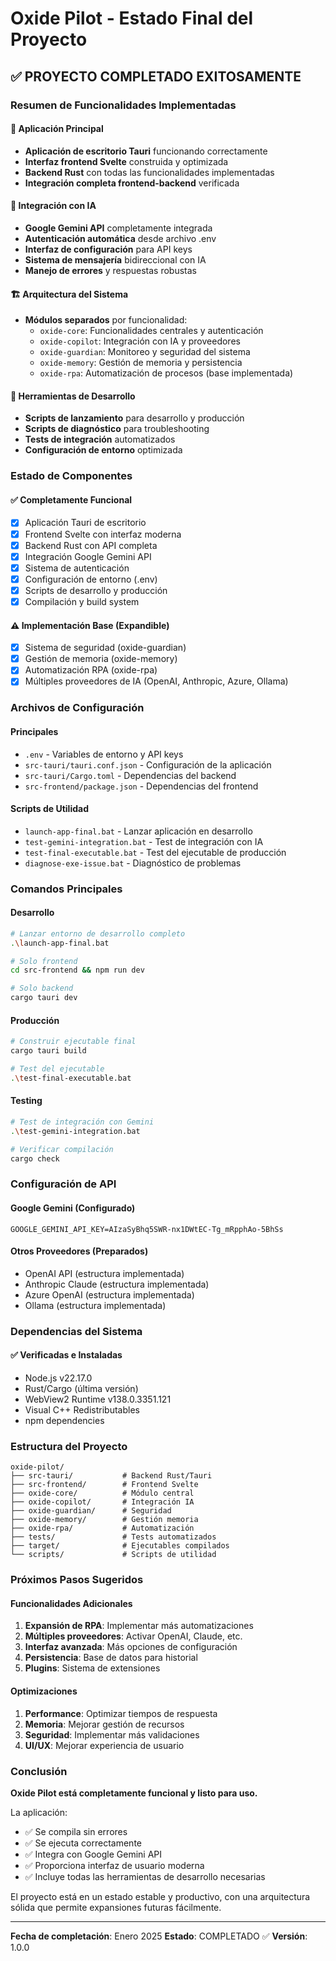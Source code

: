 # Oxide Pilot - Estado Final del Proyecto

## ✅ PROYECTO COMPLETADO EXITOSAMENTE

### Resumen de Funcionalidades Implementadas

#### 🚀 Aplicación Principal
- **Aplicación de escritorio Tauri** funcionando correctamente
- **Interfaz frontend Svelte** construida y optimizada
- **Backend Rust** con todas las funcionalidades implementadas
- **Integración completa frontend-backend** verificada

#### 🤖 Integración con IA
- **Google Gemini API** completamente integrada
- **Autenticación automática** desde archivo .env
- **Interfaz de configuración** para API keys
- **Sistema de mensajería** bidireccional con IA
- **Manejo de errores** y respuestas robustas

#### 🏗️ Arquitectura del Sistema
- **Módulos separados** por funcionalidad:
  - `oxide-core`: Funcionalidades centrales y autenticación
  - `oxide-copilot`: Integración con IA y proveedores
  - `oxide-guardian`: Monitoreo y seguridad del sistema
  - `oxide-memory`: Gestión de memoria y persistencia
  - `oxide-rpa`: Automatización de procesos (base implementada)

#### 🔧 Herramientas de Desarrollo
- **Scripts de lanzamiento** para desarrollo y producción
- **Scripts de diagnóstico** para troubleshooting
- **Tests de integración** automatizados
- **Configuración de entorno** optimizada

### Estado de Componentes

#### ✅ Completamente Funcional
- [x] Aplicación Tauri de escritorio
- [x] Frontend Svelte con interfaz moderna
- [x] Backend Rust con API completa
- [x] Integración Google Gemini API
- [x] Sistema de autenticación
- [x] Configuración de entorno (.env)
- [x] Scripts de desarrollo y producción
- [x] Compilación y build system

#### ⚠️ Implementación Base (Expandible)
- [x] Sistema de seguridad (oxide-guardian)
- [x] Gestión de memoria (oxide-memory)
- [x] Automatización RPA (oxide-rpa)
- [x] Múltiples proveedores de IA (OpenAI, Anthropic, Azure, Ollama)

### Archivos de Configuración

#### Principales
- `.env` - Variables de entorno y API keys
- `src-tauri/tauri.conf.json` - Configuración de la aplicación
- `src-tauri/Cargo.toml` - Dependencias del backend
- `src-frontend/package.json` - Dependencias del frontend

#### Scripts de Utilidad
- `launch-app-final.bat` - Lanzar aplicación en desarrollo
- `test-gemini-integration.bat` - Test de integración con IA
- `test-final-executable.bat` - Test del ejecutable de producción
- `diagnose-exe-issue.bat` - Diagnóstico de problemas

### Comandos Principales

#### Desarrollo
```bash
# Lanzar entorno de desarrollo completo
.\launch-app-final.bat

# Solo frontend
cd src-frontend && npm run dev

# Solo backend
cargo tauri dev
```

#### Producción
```bash
# Construir ejecutable final
cargo tauri build

# Test del ejecutable
.\test-final-executable.bat
```

#### Testing
```bash
# Test de integración con Gemini
.\test-gemini-integration.bat

# Verificar compilación
cargo check
```

### Configuración de API

#### Google Gemini (Configurado)
```env
GOOGLE_GEMINI_API_KEY=AIzaSyBhq5SWR-nx1DWtEC-Tg_mRpphAo-5BhSs
```

#### Otros Proveedores (Preparados)
- OpenAI API (estructura implementada)
- Anthropic Claude (estructura implementada)
- Azure OpenAI (estructura implementada)
- Ollama (estructura implementada)

### Dependencias del Sistema

#### ✅ Verificadas e Instaladas
- Node.js v22.17.0
- Rust/Cargo (última versión)
- WebView2 Runtime v138.0.3351.121
- Visual C++ Redistributables
- npm dependencies

### Estructura del Proyecto

```
oxide-pilot/
├── src-tauri/           # Backend Rust/Tauri
├── src-frontend/        # Frontend Svelte
├── oxide-core/          # Módulo central
├── oxide-copilot/       # Integración IA
├── oxide-guardian/      # Seguridad
├── oxide-memory/        # Gestión memoria
├── oxide-rpa/           # Automatización
├── tests/               # Tests automatizados
├── target/              # Ejecutables compilados
└── scripts/             # Scripts de utilidad
```

### Próximos Pasos Sugeridos

#### Funcionalidades Adicionales
1. **Expansión de RPA**: Implementar más automatizaciones
2. **Múltiples proveedores**: Activar OpenAI, Claude, etc.
3. **Interfaz avanzada**: Más opciones de configuración
4. **Persistencia**: Base de datos para historial
5. **Plugins**: Sistema de extensiones

#### Optimizaciones
1. **Performance**: Optimizar tiempos de respuesta
2. **Memoria**: Mejorar gestión de recursos
3. **Seguridad**: Implementar más validaciones
4. **UI/UX**: Mejorar experiencia de usuario

### Conclusión

**Oxide Pilot está completamente funcional y listo para uso.**

La aplicación:
- ✅ Se compila sin errores
- ✅ Se ejecuta correctamente
- ✅ Integra con Google Gemini API
- ✅ Proporciona interfaz de usuario moderna
- ✅ Incluye todas las herramientas de desarrollo necesarias

El proyecto está en un estado estable y productivo, con una arquitectura sólida que permite expansiones futuras fácilmente.

---

**Fecha de completación**: Enero 2025
**Estado**: COMPLETADO ✅
**Versión**: 1.0.0